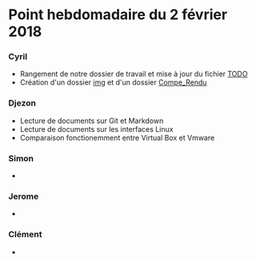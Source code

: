 # Point hebdomadaire du 2 février 2018

### Cyril
- Rangement de notre dossier de travail et mise à jour du fichier [TODO](local/TODO.md)
- Création d'un dossier [img](local/tmp/img) et d'un dossier [Compe_Rendu](local/Compte_Rendu)


### Djezon
- Lecture de documents sur Git et Markdown
- Lecture de documents sur les interfaces Linux
- Comparaison fonctionemment entre Virtual Box et Vmware

### Simon
- 

### Jerome
- 

### Clément
- 


